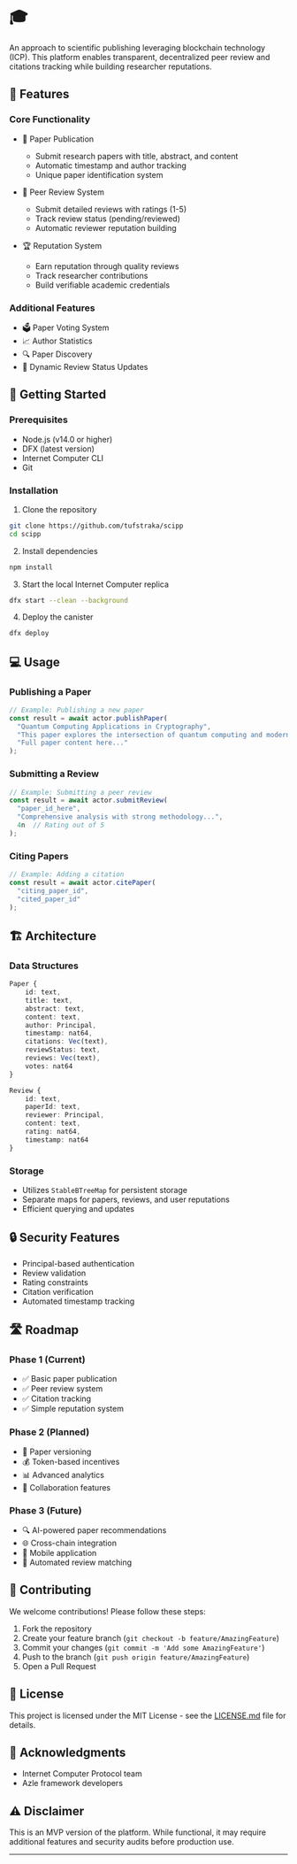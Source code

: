 # 🎓 

An approach to scientific publishing leveraging blockchain technology (ICP). This platform enables transparent, decentralized peer review and citations tracking while building researcher reputations.

## 🌟 Features

### Core Functionality
- 📝 Paper Publication
  - Submit research papers with title, abstract, and content
  - Automatic timestamp and author tracking
  - Unique paper identification system

- 👥 Peer Review System
  - Submit detailed reviews with ratings (1-5)
  - Track review status (pending/reviewed)
  - Automatic reviewer reputation building

- 🏆 Reputation System
  - Earn reputation through quality reviews
  - Track researcher contributions
  - Build verifiable academic credentials

### Additional Features
- 🗳️ Paper Voting System
- 📈 Author Statistics
- 🔍 Paper Discovery
- 💫 Dynamic Review Status Updates

## 🚀 Getting Started

### Prerequisites
- Node.js (v14.0 or higher)
- DFX (latest version)
- Internet Computer CLI
- Git

### Installation

1. Clone the repository
```bash
git clone https://github.com/tufstraka/scipp
cd scipp
```

2. Install dependencies
```bash
npm install
```

3. Start the local Internet Computer replica
```bash
dfx start --clean --background
```

4. Deploy the canister
```bash
dfx deploy
```

## 💻 Usage

### Publishing a Paper
```typescript
// Example: Publishing a new paper
const result = await actor.publishPaper(
  "Quantum Computing Applications in Cryptography",
  "This paper explores the intersection of quantum computing and modern cryptography...",
  "Full paper content here..."
);
```

### Submitting a Review
```typescript
// Example: Submitting a peer review
const result = await actor.submitReview(
  "paper_id_here",
  "Comprehensive analysis with strong methodology...",
  4n  // Rating out of 5
);
```

### Citing Papers
```typescript
// Example: Adding a citation
const result = await actor.citePaper(
  "citing_paper_id",
  "cited_paper_id"
);
```

## 🏗️ Architecture

### Data Structures
```typescript
Paper {
    id: text,
    title: text,
    abstract: text,
    content: text,
    author: Principal,
    timestamp: nat64,
    citations: Vec(text),
    reviewStatus: text,
    reviews: Vec(text),
    votes: nat64
}

Review {
    id: text,
    paperId: text,
    reviewer: Principal,
    content: text,
    rating: nat64,
    timestamp: nat64
}
```

### Storage
- Utilizes `StableBTreeMap` for persistent storage
- Separate maps for papers, reviews, and user reputations
- Efficient querying and updates

## 🔒 Security Features

- Principal-based authentication
- Review validation
- Rating constraints
- Citation verification
- Automated timestamp tracking

## 🛣️ Roadmap

### Phase 1 (Current)
- ✅ Basic paper publication
- ✅ Peer review system
- ✅ Citation tracking
- ✅ Simple reputation system

### Phase 2 (Planned)
- 🔄 Paper versioning
- 💰 Token-based incentives
- 📊 Advanced analytics
- 🤝 Collaboration features

### Phase 3 (Future)
- 🔍 AI-powered paper recommendations
- 🌐 Cross-chain integration
- 📱 Mobile application
- 🤖 Automated review matching

## 🤝 Contributing

We welcome contributions! Please follow these steps:

1. Fork the repository
2. Create your feature branch (`git checkout -b feature/AmazingFeature`)
3. Commit your changes (`git commit -m 'Add some AmazingFeature'`)
4. Push to the branch (`git push origin feature/AmazingFeature`)
5. Open a Pull Request

## 📝 License

This project is licensed under the MIT License - see the [LICENSE.md](LICENSE.md) file for details.

## 👏 Acknowledgments

- Internet Computer Protocol team
- Azle framework developers

## ⚠️ Disclaimer

This is an MVP version of the platform. While functional, it may require additional features and security audits before production use.

---
